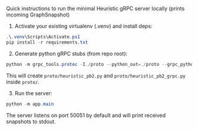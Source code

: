 Quick instructions to run the minimal Heuristic gRPC server locally (prints incoming GraphSnapshot)

1) Activate your existing virtualenv (.venv) and install deps:

```powershell
.\.venv\Scripts\Activate.ps1
pip install -r requirements.txt
```

2) Generate python gRPC stubs (from repo root):

```powershell
python -m grpc_tools.protoc -I./proto --python_out=./proto --grpc_python_out=./proto ./proto/heuristic.proto
```

This will create `proto/heuristic_pb2.py` and `proto/heuristic_pb2_grpc.py` inside `proto/`.

3) Run the server:

```powershell
python -m app.main
```

The server listens on port 50051 by default and will print received snapshots to stdout.
